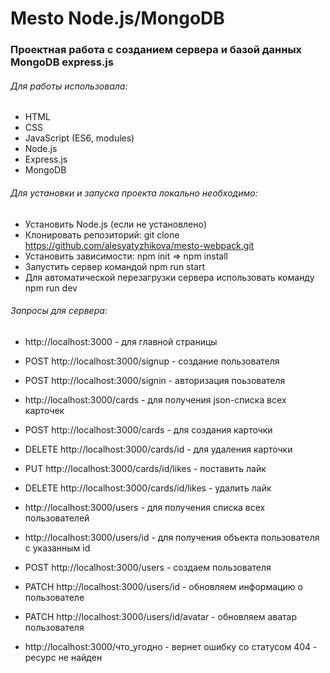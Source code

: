 Mesto  Node.js/MongoDB
==============

### Проектная работа с созданием сервера и базой данных MongoDB express.js ###


###### Для работы использовала: ######

* HTML
* CSS
* JavaScript (ES6, modules)
* Node.js
* Express.js
* MongoDB


###### Для установки и запуска проекта локально необходимо: ######

* Установить Node.js (если не установлено)
* Клонировать репозиторий: git clone https://github.com/alesyatyzhikova/mesto-webpack.git
* Установить зависимости: npm init => npm install
* Запустить сервер командой npm run start
* Для автоматической перезагрузки сервера использовать команду npm run dev


###### Запросы для сервера: ######

* http://localhost:3000 - для главной страницы

* POST http://localhost:3000/signup - создание пользователя
* POST http://localhost:3000/signin - авторизация поьзователя

* http://localhost:3000/cards - для получения json-списка всех карточек
* POST http://localhost:3000/cards - для создания карточки
* DELETE http://localhost:3000/cards/id - для удаления карточки
* PUT http://localhost:3000/cards/id/likes - поставить лайк
* DELETE http://localhost:3000/cards/id/likes - удалить лайк

* http://localhost:3000/users - для получения списка всех пользователей
* http://localhost:3000/users/id - для получения объекта пользователя с указанным id
* POST http://localhost:3000/users - создаем пользователя
* PATCH http://localhost:3000/users/id - обновляем информацию о пользователе
* PATCH http://localhost:3000/users/id/avatar - обновляем аватар пользователя

* http://localhost:3000/что_угодно - вернет ошибку со статусом 404 - ресурс не найден
